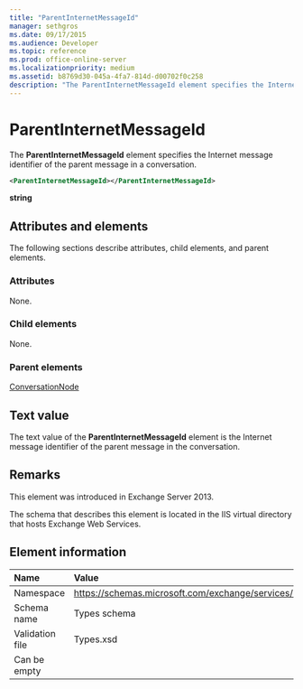 ```yaml
---
title: "ParentInternetMessageId"
manager: sethgros
ms.date: 09/17/2015
ms.audience: Developer
ms.topic: reference
ms.prod: office-online-server
ms.localizationpriority: medium
ms.assetid: b8769d30-045a-4fa7-814d-d00702f0c258
description: "The ParentInternetMessageId element specifies the Internet message identifier of the parent message in a conversation."
---
```


# ParentInternetMessageId

The **ParentInternetMessageId** element specifies the Internet message identifier of the parent message in a conversation. 
  
```XML
<ParentInternetMessageId></ParentInternetMessageId>
```

**string**

## Attributes and elements

The following sections describe attributes, child elements, and parent elements.
  
### Attributes

None.
  
### Child elements

None.
  
### Parent elements

[ConversationNode](conversationnode.md)
  
## Text value

The text value of the **ParentInternetMessageId** element is the Internet message identifier of the parent message in the conversation. 
  
## Remarks

This element was introduced in Exchange Server 2013.
  
The schema that describes this element is located in the IIS virtual directory that hosts Exchange Web Services.
  
## Element information

|**Name**|**Value**|
|:-----|:-----|
|Namespace  <br/> |https://schemas.microsoft.com/exchange/services/2006/types  <br/> |
|Schema name  <br/> |Types schema  <br/> |
|Validation file  <br/> |Types.xsd  <br/> |
|Can be empty  <br/> ||
   

